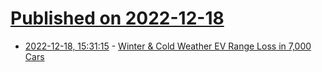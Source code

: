 # [Published on 2022-12-18](index.md)

* [2022-12-18, 15:31:15](https://news.ycombinator.com/item?id=34038582) - [Winter & Cold Weather EV Range Loss in 7,000 Cars](https://www.recurrentauto.com/research/winter-ev-range-loss)
